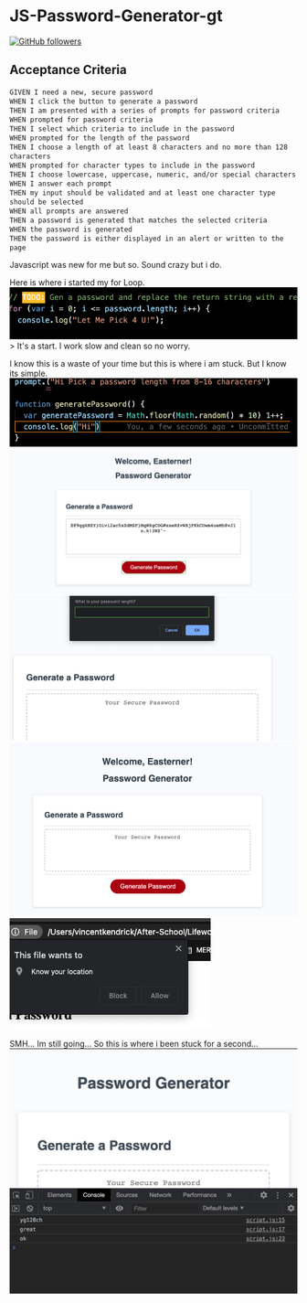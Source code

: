 # JS-Password-Generator-gt

[![GitHub followers](https://img.shields.io/badge/javascript%20-%23323330.svg?&style=for-the-badge&logo=javascript&logoColor=%23F7DF1E)](https://www.javascript.com/)

## Acceptance Criteria

```
GIVEN I need a new, secure password
WHEN I click the button to generate a password
THEN I am presented with a series of prompts for password criteria
WHEN prompted for password criteria
THEN I select which criteria to include in the password
WHEN prompted for the length of the password
THEN I choose a length of at least 8 characters and no more than 128 characters
WHEN prompted for character types to include in the password
THEN I choose lowercase, uppercase, numeric, and/or special characters
WHEN I answer each prompt
THEN my input should be validated and at least one character type should be selected
WHEN all prompts are answered
THEN a password is generated that matches the selected criteria
WHEN the password is generated
THEN the password is either displayed in an alert or written to the page
```

Javascript was new for me but so. Sound crazy but i do.


Here is where i started my for Loop.
<img src="./assets/img/ScreenShot1.png" alt="ScreenShot1" />>
It's a start. I work slow and clean so no worry.

I know this is a waste of your time but this is where i am stuck. But I know its simple.
<img src="./assets/img/ScreenShot2.png" alt="ScreenShot2" />
<img src="./assets/img/ScreenShot4.png" alt="ScreenShot4" />
<img src="./assets/img/ScreenShot5.png" alt="ScreenShot5" />
<img src="./assets/img/ScreenShot6.png" alt="ScreenShot6" />
<img src="./assets/img/ScreenShot7.png" alt="ScreenShot7" />







SMH... Im still going... So this is where i been stuck for a second...
<img src="./assets/img/ScreenShot3.png" alt="ScreenShot3" />